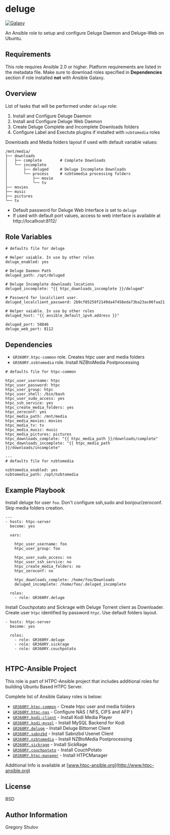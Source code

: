 
deluge
======
[![Galaxy](http://img.shields.io/badge/galaxy-GR360RY.deluge-green.svg?style=flat-square)](https://galaxy.ansible.com/GR360RY/deluge/)

An Ansible role to setup and configure Deluge Daemon and Deluge-Web on Ubuntu.


Requirements
------------

This role requires Ansible 2.0 or higher. Platform requirements are listed in the metadata file.
Make sure to download roles specified in **Dependencies** section if role installed **not** with Ansible Galaxy.

Overview
--------

List of tasks that will be performed under `deluge` role:

1. Install and Configure Deluge Daemon
2. Install and Configure Deluge Web Daemon
3. Create Deluge Complete and Incomplete Downloads folders
4. Configure Label and Exectute plugins if installed with `nzbtomedia` roles

Downloads and Media folders layout if used with default variable values:

```
/mnt/media/
├── downloads               
│   ├── complete        # Complete Downloads
│   └── incomplete
│       ├── deluged     # Deluge Incomplete Downloads
│       └── process     # nzbtomedia processing folders
│           ├── movie
│           └── tv
├── movies
├── music
├── pictures
└── tv
```

* Default password for Deluge Web Interface is set to `deluge`
* If used with default port values, access to web interface is available at http://localhost:8112/

Role Variables
--------------

```
# defaults file for deluge

# Helper vaiable. In use by other roles
deluge_enabled: yes

# Deluge Daemon Path
deluged_path: /opt/deluged

# Deluge Incomplete downloads locations
deluged_incomplete: "{{ htpc_downloads_incomplete }}/deluged"

# Password for localclient user.
deluged_localclient_password: 2b9cf85259f2149da47458eda73ba23ac06faa21

# Helper vaiable. In use by other roles
deluged_host: "{{ ansible_default_ipv4.address }}"

deluged_port: 58846
deluge_web_port: 8112
```

Dependencies
------------

* `GR360RY.htpc-common` role. Creates htpc user and media folders
* `GR360RY.nzbtomedia` role. Install NZBtoMedia Postprocessing

```
# defaults file for htpc-common

htpc_user_username: htpc
htpc_user_password: htpc
htpc_user_group: htpc
htpc_user_shell: /bin/bash
htpc_user_sudo_access: yes
htpc_ssh_service: yes
htpc_create_media_folders: yes
htpc_zeroconf: yes
htpc_media_path: /mnt/media
htpc_media_movies: movies
htpc_media_tv: tv
htpc_media_music: music
htpc_media_pictures: pictures
htpc_downloads_complete: "{{ htpc_media_path }}/downloads/complete"
htpc_downloads_incomplete: "{{ htpc_media_path }}/downloads/incomplete"
```

```
---
# defaults file for nzbtomedia

nzbtomedia_enabled: yes
nzbtomedia_path: /opt/nzbtomedia
```

Example Playbook
----------------

Install deluge for user `foo`. Don't configure ssh,sudo and bonjour/zeroconf. Skip media folders creation.

```
---
- hosts: htpc-server
  become: yes

  vars:

  	htpc_user_username: foo
  	htpc_user_group: foo

    htpc_user_sudo_access: no
  	htpc_user_ssh_service: no
  	htpc_create_media_folders: no
  	htpc_zeroconf: no

  	htpc_downloads_complete: /home/foo/Downloads
  	deluged_incomplete: /home/foo/.deluged_incomplete

  roles:
    - role: GR360RY.deluge
```

Install Couchpotato and Sickrage with Deluge Torrent client as Downloader.
Create user `htpc` identified by password `htpc`. Use default folders layout.

```
- hosts: htpc-server
  become: yes

  roles:
    - role: GR360RY.deluge
    - role: GR360RY.sickrage
    - role: GR360RY.couchpotato
     
```

HTPC-Ansible Project
--------------------

This role is part of HTPC-Ansible project that includes additional roles for building Ubuntu Based HTPC Server.

Complete list of Ansible Galaxy roles is below:

- [`GR360RY.htpc-common`](https://galaxy.ansible.com/GR360RY/htpc-common) - Create htpc user and media folders
- [`GR360RY.htpc-nas`](https://galaxy.ansible.com/GR360RY/htpc-nas) - Configure NAS ( NFS, CIFS and AFP )
- [`GR360RY.kodi-client`](https://galaxy.ansible.com/GR360RY/kodi-client) - Install Kodi Media Player
- [`GR360RY.kodi-mysql`](https://galaxy.ansible.com/GR360RY/kodi-mysql) - Install MySQL Backend for Kodi
- [`GR360RY.deluge`](https://galaxy.ansible.com/GR360RY/deluge) - Install Deluge Bittornet Client
- [`GR360RY.sabnzbd`](https://galaxy.ansible.com/GR360RY/sabnzbd) - Install Sabnzbd Usenet Client
- [`GR360RY.nzbtomedia`](https://galaxy.ansible.com/GR360RY/nzbtomedia) - Install NZBtoMedia Postprocessing
- [`GR360RY.sickrage`](https://galaxy.ansible.com/GR360RY/sickrage) - Install SickRage
- [`GR360RY.couchpotato`](https://galaxy.ansible.com/GR360RY/couchpotato) - Install CouchPotato
- [`GR360RY.htpc-manager`](https://galaxy.ansible.com/GR360RY/htpc-manager) - Install HTPCManager

Additional Info is available at [www.htpc-ansible.org](http://www.htpc-ansible.org)

License
-------

BSD

Author Information
------------------

Gregory Shulov
